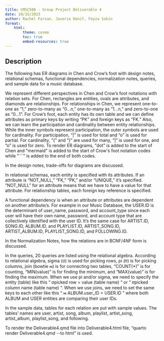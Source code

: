```yaml
---
title: CMSC508 - Group Project Deliverable 4
date: 10/15/2023
author: Rachel Farzan, Javeria Hanif, Feyza Sakin
format:
    html:
        theme: cosmo
        toc: true
        embed-resources: true
---
```

## Description

The following has ER diagrams in Chen and Crow’s foot with design notes, relational schemas, functional dependencies, normalization notes, queries, and sample data for a music database.

We represent different perspectives in Chen and Crow’s foot notations with relation sets. For Chen, rectangles are entities, ovals are attributes, and diamonds are relationships. For relationships in Chen, we represent one-to-one as “1,” zero-to-many as “0…n,” one-to-many as “1...n,” and zero-to-one as “0…1”. For Crow’s foot, each entity has its own table and we can define attributes as primary keys by writing “PK” and foreign keys as “FK.” Also, we can learn the participation and cardinality between entity relationships. While the inner symbols represent participation, the outer symbols are used for cardinality. For participation, “|” is used for total and “o” is used for partial. For cardinality, “{” and “}” are used for many, “|” is used for one, and “o” is used for zero. To render ER diagrams, "dot" is added to the start of Chen and "mermaid" is added to the start of Crow's foot notation codes while "```" is added to the end of both codes.

In the design notes, trade-offs for diagrams are discussed.

In relational schemas, each entity is specified with its attributes. If an attribute is “NOT_NULL,” “FK,” “PK,” and/or “UNIQUE,” it’s specified. “NOT_NULL” for an attribute means that we have to have a value for that attribute. For relationship tables, each foreign key reference is specified.

A functional dependency is when an attribute or attributes are dependent on another attribute/s. For example in our Music Database, the USER.ID is the determinant of user_name, password, and account_type since each user will have their own name, password, and account type that are collectively identified with the user ID. It’s the same case for ARTIST.ID, SONG.ID, ALBUM.ID, and PLAYLIST.ID, ARTIST_SONG.ID, ARTIST_ALBUM.ID, PLAYLIST_SONG.ID, and FOLLOWING.ID.

In the Normalization Notes, how the relations are in BCNF/4NF form is discussed.

In the queries, 20 queries are listed using the relational algebra. According to relational algebra, sigma (σ) is used for picking rows, pi (𝜋) is for picking columns, join (bowtie ⋈) is for connecting two tables, “COUNT(*)” is for counting, “MIN(value)” is for finding the minimum, and “MAX(value)” is for finding the maximum. When we use pi and/or sigma, we need to specify the entity (table) like this “ σpicked row = value (table name) “ or “ 𝜋picked column name (table name) “. When we use joins, we need to set the same keys to each other like this “ ⋈ ALBUM.user_ID = USER.ID ” where both ALBUM and USER entities are comparing their user IDs.

In the sample data, tables for each relation are put with sample values. The tables’ names are user, artist, song, album, playlist, artist_song, artist_album, playlist_song, and following. 

To render the Deliverable4.qmd file into Deliverable4.html file, “quarto render Deliverable4.qmd --to html” is used.
